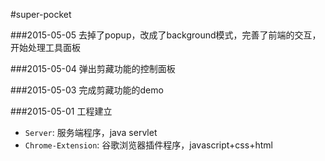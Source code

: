 #super-pocket

###2015-05-05 去掉了popup，改成了background模式，完善了前端的交互，开始处理工具面板

###2015-05-04 弹出剪藏功能的控制面板

###2015-05-03 完成剪藏功能的demo

###2015-05-01 工程建立
- `Server`: 服务端程序，java servlet
- `Chrome-Extension`: 谷歌浏览器插件程序，javascript+css+html
